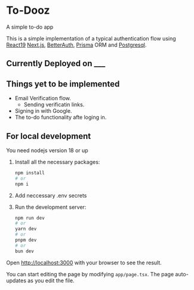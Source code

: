 # To-Dooz

A simple to-do app

This is a simple implementation of a typical authentication flow using [React19](react.dev) [Next.js](https://nextjs.org/), [BetterAuth](https://www.better-auth.com/), [Prisma](https://www.prisma.io/) ORM and [Postgresql](https://www.postgresql.org/).

## Currently Deployed on \_\_\_

## Things yet to be implemented

- Email Verification flow.
  - Sending verificatin links.
- Signing in with Google.
- The to-do functionality afte loging in.

## For local development

You need nodejs version 18 or up

1. Install all the necessary packages:

   ```bash
   npm install
   # or
   npm i
   ```

2. Add neccessary .env secrets

3. Run the development server:

   ```bash
   npm run dev
   # or
   yarn dev
   # or
   pnpm dev
   # or
   bun dev
   ```

Open [http://localhost:3000](http://localhost:3000) with your browser to see the result.

You can start editing the page by modifying `app/page.tsx`. The page auto-updates as you edit the file.

